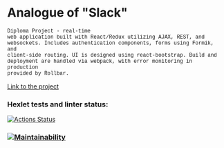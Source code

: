 # Analogue of "Slack"

<code style="font-family: Courier New;">Diploma Project - real-time web application built with React/Redux utilizing AJAX, REST, and websockets. Includes authentication components, forms using Formik, and client-side routing. UI is designed using react-bootstrap. Build and deployment are handled via webpack, with error monitoring in production provided by Rollbar.
</code>


[Link to the project](https://frontend-project-12-lpz4.onrender.com/)

### Hexlet tests and linter status:
[![Actions Status](https://github.com/bril95/frontend-project-12/actions/workflows/hexlet-check.yml/badge.svg)](https://github.com/bril95/frontend-project-12/actions)


### [![Maintainability](https://api.codeclimate.com/v1/badges/1c301d29fac780829cd7/maintainability)](https://codeclimate.com/github/bril95/frontend-project-12/maintainability)
